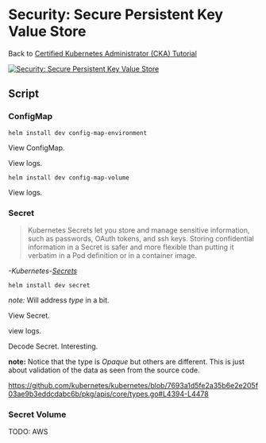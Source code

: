 # Security: Secure Persistent Key Value Store

Back to [Certified Kubernetes Administrator (CKA) Tutorial](https://github.com/larkintuckerllc/k8s-cka-tutorial)

[![Security: Secure Persistent Key Value Store](http://img.youtube.com/vi/XXXXX/0.jpg)]()

## Script

### ConfigMap

```plaintext
helm install dev config-map-environment
```

View ConfigMap.

View logs.

```plaintext
helm install dev config-map-volume
```

View logs.

### Secret

> Kubernetes Secrets let you store and manage sensitive information, such as passwords, OAuth tokens, and ssh keys. Storing confidential information in a Secret is safer and more flexible than putting it verbatim in a Pod definition or in a container image.

*-Kubernetes-[Secrets](https://kubernetes.io/docs/concepts/configuration/secret/)*

```plaintext
helm install dev secret
```

*note:* Will address *type* in a bit.

View Secret.

view logs.

Decode Secret. Interesting.

**note:** Notice that the type is *Opaque* but others are different. This is just about validation of the data as seen from the source code.

https://github.com/kubernetes/kubernetes/blob/7693a1d5fe2a35b6e2e205f03ae9b3eddcdabc6b/pkg/apis/core/types.go#L4394-L4478

### Secret Volume

TODO: AWS